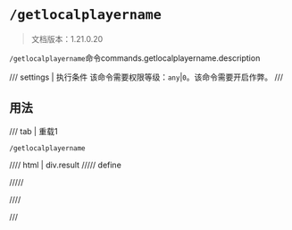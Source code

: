 # `/getlocalplayername`

> 文档版本：1.21.0.20

`/getlocalplayername`命令commands.getlocalplayername.description

/// settings | 执行条件
该命令需要权限等级：`any`|`0`。该命令需要开启作弊。
///

## 用法

/// tab | 重载1
```mcfunction
/getlocalplayername
```

//// html | div.result
///// define

/////

////

///
